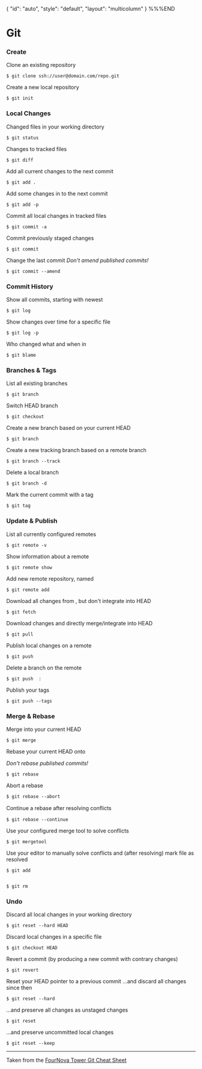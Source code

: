{
    "id": "auto",
    "style": "default",
    "layout": "multicolumn"
}
%%%END
# Git

### Create

Clone an existing repository

    $ git clone ssh://user@domain.com/repo.git

Create a new local repository


    $ git init

### Local Changes

Changed files in your working directory


    $ git status

Changes to tracked files


    $ git diff

Add all current changes to the next commit


    $ git add .

Add some changes in  to the next commit


    $ git add -p

Commit all local changes in tracked files


    $ git commit -a

Commit previously staged changes


    $ git commit

Change the last commit
_Don't amend published commits!_


    $ git commit --amend

### Commit History

Show all commits, starting with newest


    $ git log

Show changes over time for a specific file


    $ git log -p

Who changed what and when in


    $ git blame

### Branches & Tags

List all existing branches


    $ git branch

Switch HEAD branch


    $ git checkout

Create a new branch based on your current HEAD


    $ git branch

Create a new tracking branch based on a remote branch


    $ git branch --track

Delete a local branch


    $ git branch -d

Mark the current commit with a tag


    $ git tag

### Update & Publish

List all currently configured remotes


    $ git remote -v

Show information about a remote


    $ git remote show

Add new remote repository, named


    $ git remote add

Download all changes from , but don't integrate into HEAD


    $ git fetch

Download changes and directly merge/integrate into HEAD


    $ git pull

Publish local changes on a remote


    $ git push

Delete a branch on the remote


    $ git push  :

Publish your tags


    $ git push --tags

### Merge & Rebase

Merge  into your current HEAD


    $ git merge

Rebase your current HEAD onto

_Don't rebase published commits!_


    $ git rebase

Abort a rebase


    $ git rebase --abort

Continue a rebase after resolving conﬂicts


    $ git rebase --continue

Use your configured merge tool to solve conflicts


    $ git mergetool

Use your editor to manually solve conflicts and (after resolving) mark file as resolved


    $ git add


    $ git rm

### Undo

Discard all local changes in your working directory


    $ git reset --hard HEAD

Discard local changes in a specific file


    $ git checkout HEAD

Revert a commit (by producing a new commit with contrary changes)


    $ git revert

Reset your HEAD pointer to a previous commit
…and discard all changes since then


    $ git reset --hard

…and preserve all changes as unstaged changes


    $ git reset

…and preserve uncommitted local changes


    $ git reset --keep

* * *

Taken from the [FourNova Tower Git Cheat Sheet][1]

[1]: http://blog.fournova.com/2011/06/git-cheat-sheet/
